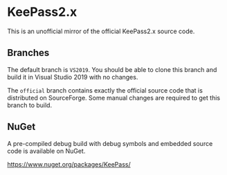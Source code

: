 # KeePass2.x
This is an unofficial mirror of the official KeePass2.x source code.

## Branches

The default branch is `VS2019`. You should be able to clone this branch and build it
in Visual Studio 2019 with no changes.

The `official` branch contains exactly the official source code that is distributed on
SourceForge. Some manual changes are required to get this branch to build.

## NuGet

A pre-compiled debug build with debug symbols and embedded source code is
available on NuGet.

https://www.nuget.org/packages/KeePass/
